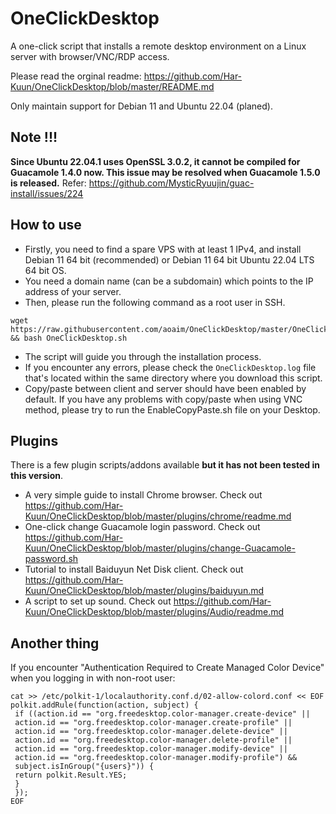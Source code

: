 # OneClickDesktop
A one-click script that installs a remote desktop environment on a Linux server with browser/VNC/RDP access.

Please read the orginal readme: https://github.com/Har-Kuun/OneClickDesktop/blob/master/README.md

Only maintain support for Debian 11 and Ubuntu 22.04 (planed).

## Note !!!
**Since Ubuntu 22.04.1 uses OpenSSL 3.0.2, it cannot be compiled for Guacamole 1.4.0 now. This issue may be resolved when Guacamole 1.5.0 is released.** Refer: https://github.com/MysticRyuujin/guac-install/issues/224

## How to use
* Firstly, you need to find a spare VPS with at least 1 IPv4, and install Debian 11 64 bit (recommended) or Debian 11 64 bit Ubuntu 22.04 LTS 64 bit OS.
* You need a domain name (can be a subdomain) which points to the IP address of your server.
* Then, please run the following command as a root user in SSH.
```
wget https://raw.githubusercontent.com/aoaim/OneClickDesktop/master/OneClickDesktop.sh && bash OneClickDesktop.sh
```
* The script will guide you through the installation process.
* If you encounter any errors, please check the `OneClickDesktop.log` file that's located within the same directory where you download this script.
* Copy/paste between client and server should have been enabled by default.  If you have any problems with copy/paste when using VNC method, please try to run the EnableCopyPaste.sh file on your Desktop.

## Plugins
There is a few plugin scripts/addons available **but it has not been tested in this version**.
* A very simple guide to install Chrome browser.  Check out https://github.com/Har-Kuun/OneClickDesktop/blob/master/plugins/chrome/readme.md
* One-click change Guacamole login password.  Check out https://github.com/Har-Kuun/OneClickDesktop/blob/master/plugins/change-Guacamole-password.sh
* Tutorial to install Baiduyun Net Disk client.  Check out https://github.com/Har-Kuun/OneClickDesktop/blob/master/plugins/baiduyun.md
* A script to set up sound.  Check out https://github.com/Har-Kuun/OneClickDesktop/blob/master/plugins/Audio/readme.md

## Another thing
If you encounter "Authentication Required to Create Managed Color Device" when you logging in with non-root user:
```
cat >> /etc/polkit-1/localauthority.conf.d/02-allow-colord.conf << EOF
polkit.addRule(function(action, subject) {
 if ((action.id == "org.freedesktop.color-manager.create-device" ||
 action.id == "org.freedesktop.color-manager.create-profile" ||
 action.id == "org.freedesktop.color-manager.delete-device" ||
 action.id == "org.freedesktop.color-manager.delete-profile" ||
 action.id == "org.freedesktop.color-manager.modify-device" ||
 action.id == "org.freedesktop.color-manager.modify-profile") &&
 subject.isInGroup("{users}")) {
 return polkit.Result.YES;
 }
 });
EOF
```
